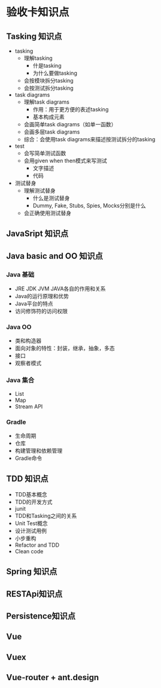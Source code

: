 # 验收卡知识点

## Tasking 知识点

* tasking
    * 理解tasking
        * 什是tasking
        * 为什么要做tasking
    * 会按模块拆分tasking
    * 会按测试拆分tasking
* task diagrams
    * 理解task diagrams
        * 作用：用于更方便的表述tasking
        * 基本构成元素
    * 会画简单task diagrams（如单一函数）
    * 会画多层task diagrams
    * 综合：会使用task diagrams来描述按测试拆分的tasking
* test
    * 会写简单测试函数
    * 会用given when then模式来写测试
        * 文字描述
        * 代码
* 测试替身
    * 理解测试替身
        * 什么是测试替身
        * Dummy, Fake, Stubs, Spies, Mocks分别是什么
    * 会正确使用测试替身
 
## JavaSript 知识点


## Java basic and OO 知识点

### Java 基础

* JRE JDK JVM JAVA各自的作用和关系
* Java的运行原理和优势
* Java平台的特点
* 访问修饰符的访问权限

### Java OO

* 类和构造器
* 面向对象的特性：封装，继承，抽象，多态
* 接口
* 观察者模式

### Java 集合

* List
* Map
* Stream API

### Gradle

* 生命周期
* 仓库
* 构建管理和依赖管理
* Gradle命令





## TDD 知识点

* TDD基本概念
* TDD的开发方式
* junit
* TDD和Tasking之间的关系
* Unit Test概念
* 设计测试用例
* 小步重构
* Refactor and TDD
* Clean code



## Spring 知识点



## RESTApi知识点



##  Persistence知识点



## Vue



## Vuex



## Vue-router + ant.design



